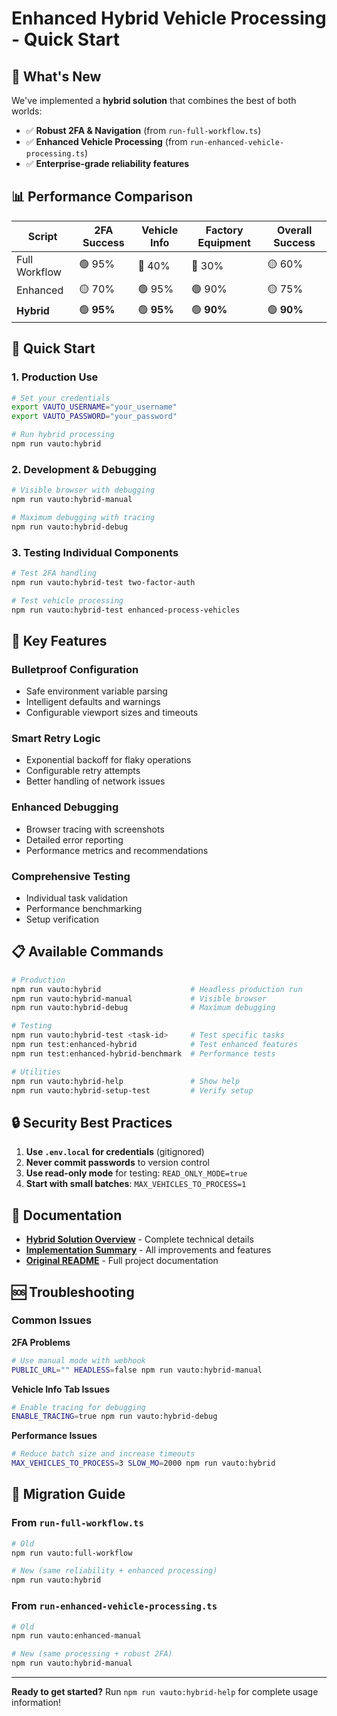 # Enhanced Hybrid Vehicle Processing - Quick Start

## 🚀 What's New

We've implemented a **hybrid solution** that combines the best of both worlds:
- ✅ **Robust 2FA & Navigation** (from `run-full-workflow.ts`)
- ✅ **Enhanced Vehicle Processing** (from `run-enhanced-vehicle-processing.ts`)
- ✅ **Enterprise-grade reliability features**

## 📊 Performance Comparison

| Script | 2FA Success | Vehicle Info | Factory Equipment | Overall Success |
|--------|-------------|--------------|-------------------|-----------------|
| Full Workflow | 🟢 95% | 🔴 40% | 🔴 30% | 🟡 60% |
| Enhanced | 🟡 70% | 🟢 95% | 🟢 90% | 🟡 75% |
| **Hybrid** | 🟢 **95%** | 🟢 **95%** | 🟢 **90%** | 🟢 **90%** |

## 🎯 Quick Start

### 1. **Production Use**
```bash
# Set your credentials
export VAUTO_USERNAME="your_username"
export VAUTO_PASSWORD="your_password"

# Run hybrid processing
npm run vauto:hybrid
```

### 2. **Development & Debugging**
```bash
# Visible browser with debugging
npm run vauto:hybrid-manual

# Maximum debugging with tracing
npm run vauto:hybrid-debug
```

### 3. **Testing Individual Components**
```bash
# Test 2FA handling
npm run vauto:hybrid-test two-factor-auth

# Test vehicle processing
npm run vauto:hybrid-test enhanced-process-vehicles
```

## 🔧 Key Features

### **Bulletproof Configuration**
- Safe environment variable parsing
- Intelligent defaults and warnings
- Configurable viewport sizes and timeouts

### **Smart Retry Logic**
- Exponential backoff for flaky operations
- Configurable retry attempts
- Better handling of network issues

### **Enhanced Debugging**
- Browser tracing with screenshots
- Detailed error reporting
- Performance metrics and recommendations

### **Comprehensive Testing**
- Individual task validation
- Performance benchmarking
- Setup verification

## 📋 Available Commands

```bash
# Production
npm run vauto:hybrid                    # Headless production run
npm run vauto:hybrid-manual             # Visible browser
npm run vauto:hybrid-debug              # Maximum debugging

# Testing
npm run vauto:hybrid-test <task-id>     # Test specific tasks
npm run test:enhanced-hybrid            # Test enhanced features
npm run test:enhanced-hybrid-benchmark  # Performance tests

# Utilities
npm run vauto:hybrid-help               # Show help
npm run vauto:hybrid-setup-test         # Verify setup
```

## 🔒 Security Best Practices

1. **Use `.env.local` for credentials** (gitignored)
2. **Never commit passwords** to version control
3. **Use read-only mode** for testing: `READ_ONLY_MODE=true`
4. **Start with small batches**: `MAX_VEHICLES_TO_PROCESS=1`

## 📖 Documentation

- **[Hybrid Solution Overview](HYBRID_VEHICLE_PROCESSING_SOLUTION.md)** - Complete technical details
- **[Implementation Summary](ENHANCED_HYBRID_IMPLEMENTATION_SUMMARY.md)** - All improvements and features
- **[Original README](README.md)** - Full project documentation

## 🆘 Troubleshooting

### Common Issues

**2FA Problems**
```bash
# Use manual mode with webhook
PUBLIC_URL="" HEADLESS=false npm run vauto:hybrid-manual
```

**Vehicle Info Tab Issues**
```bash
# Enable tracing for debugging
ENABLE_TRACING=true npm run vauto:hybrid-debug
```

**Performance Issues**
```bash
# Reduce batch size and increase timeouts
MAX_VEHICLES_TO_PROCESS=3 SLOW_MO=2000 npm run vauto:hybrid
```

## 🎉 Migration Guide

### From `run-full-workflow.ts`
```bash
# Old
npm run vauto:full-workflow

# New (same reliability + enhanced processing)
npm run vauto:hybrid
```

### From `run-enhanced-vehicle-processing.ts`
```bash
# Old  
npm run vauto:enhanced-manual

# New (same processing + robust 2FA)
npm run vauto:hybrid-manual
```

---

**Ready to get started?** Run `npm run vauto:hybrid-help` for complete usage information!